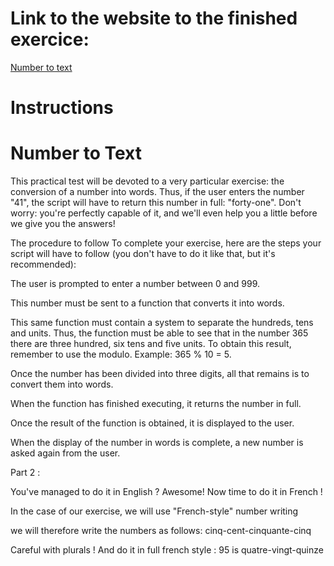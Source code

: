 # Link to the website to the finished exercice:

[Number to text](https://lockybounty.github.io/assessment1-oct-18)


# Instructions

# Number to Text

This practical test will be devoted to a very particular exercise: the conversion of a number into words. Thus, if the user enters the number "41", the script will have to return this number in full: "forty-one". Don't worry: you're perfectly capable of it, and we'll even help you a little before we give you the answers!

The procedure to follow
To complete your exercise, here are the steps your script will have to follow (you don't have to do it like that, but it's recommended):

The user is prompted to enter a number between 0 and 999.

This number must be sent to a function that converts it into words.

This same function must contain a system to separate the hundreds, tens and units. Thus, the function must be able to see that in the number 365 there are three hundred, six tens and five units. To obtain this result, remember to use the modulo. Example: 365 % 10 = 5.

Once the number has been divided into three digits, all that remains is to convert them into words.

When the function has finished executing, it returns the number in full.

Once the result of the function is obtained, it is displayed to the user.

When the display of the number in words is complete, a new number is asked again from the user.



Part 2 :

You've managed to do it in English ? Awesome! Now time to do it in French !

In the case of our exercise, we will use "French-style" number writing

we will therefore write the numbers as follows: cinq-cent-cinquante-cinq

Careful with plurals ! And do it in full french style : 95 is quatre-vingt-quinze
